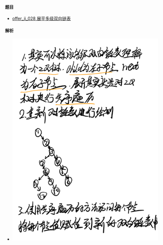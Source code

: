 #### 题目
- [offer_ii_028 展平多级双向链表](https://leetcode.cn/problems/Qv1Da2/description/) 
#### 解析
- ![img.jpeg](img.jpeg)
